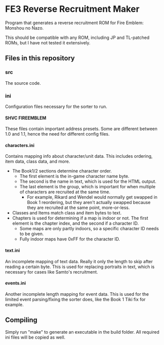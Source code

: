 ﻿# FE3 Reverse Recruitment Maker

Program that generates a reverse recruitment ROM for Fire Emblem: Monshou no Nazo.

This should be compatible with any ROM, including JP and TL-patched ROMs, but I have not tested it extensively.

## Files in this repository

### src

The source code.

### ini

Configuration files necessary for the sorter to run. 

#### SHVC FIREEMBLEM
These files contain important address presets. Some are different between 1.0 and 1.1, hence the need for different config files.

#### characters.ini
Contains mapping info about character/unit data. This includes ordering, item data, class data, and more.
* The Book1/2 sections determine character order.
    * The first element is the in-game character name byte.
    * The second is the name in text, which is used for the HTML output.
    * The last element is the group, which is important for when multiple of characters are recruited at the same time.
        * For example, Rikard and Wendel would normally get swapped in Book 1 reordering, but they aren't actually swapped because they are recruited at the same point, more-or-less.
* Classes and Items match class and item bytes to text.
* Chapters is used for determining if a map is indoor or not. The first element is the chapter index, and the second if a character ID.
    * Some maps are only partly indoors, so a specific character ID needs to be given.
    * Fully indoor maps have 0xFF for the character ID.

#### text.ini
An incomplete mapping of text data. Really it only the length to skip after reading a certain byte. This is used for replacing portraits in text, which is necessary for cases like Samto's recruitment.

#### events.ini
Another incomplete length mapping for event data. This is used for the limited event parsing/fixing the sorter does, like the Book 1 Tiki fix for example.

## Compiling

Simply run "make" to generate an executable in the build folder. All required ini files will be copied as well.

